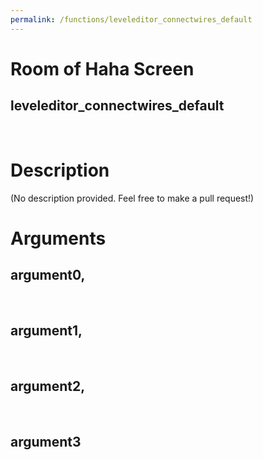 ```yaml
---
permalink: /functions/leveleditor_connectwires_default
---
```

# Room of Haha Screen  
## leveleditor_connectwires_default  
&nbsp;  
# Description  
(No description provided. Feel free to make a pull request!) 
&nbsp;  
# Arguments
## argument0, 

&nbsp;  
## argument1, 

&nbsp;  
## argument2, 

&nbsp;  
## argument3

&nbsp;  


